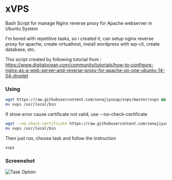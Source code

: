 # xVPS
Bash Script for manage Nginx reverse proxy for Apache webserver in Ubuntu System

I'm bored with repetitive tasks, so i created it, can setup nginx reverse proxy for apache, create virtualhost, install wordpress with wp-cli, create database, etc.

This script created by following tutorial from : https://www.digitalocean.com/community/tutorials/how-to-configure-nginx-as-a-web-server-and-reverse-proxy-for-apache-on-one-ubuntu-14-04-droplet

### Using

```sh
wget https://raw.githubusercontent.com/sonajiyusup/xvps/master/xvps && chmod +x xvps
mv xvps /usr/local/bin
```

If show error cause certificate not valid, use --no-check-certificate

```sh
wget --no-check-certificate https://raw.githubusercontent.com/sonajiyusup/xvps/master/xvps && chmod +x xvps
mv xvps /usr/local/bin
```

Then just run, choose task and follow the instruction
```sh
xvps
```

### Screenshot

![Task Option](http://i.imgur.com/GOkbKn2.png)